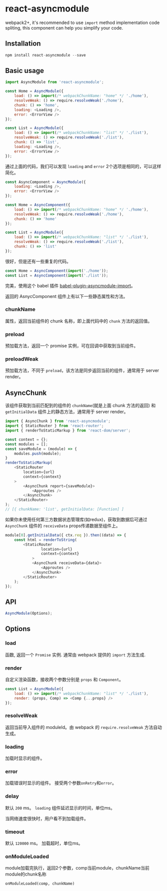 # react-asyncmodule

webpack2+, it's recommended to use `import` method implementation code spliting, this component can help you simplify your code.

## Installation

```javascript
npm install react-asyncmodule --save
```

## Basic usage

```javascript
import AsyncModule from 'react-asyncmodule';

const Home = AsyncModule({
    load: () => import(/* webpackChunkName: "home" */ './home'),
    resolveWeak: () => require.resolveWeak('./home'),
    chunk: () => 'home',
    loading: <Loading />,
    error: <ErrorView />
});

const List = AsyncModule({
    load: () => import(/* webpackChunkName: "list" */ './list'),
    resolveWeak: () => require.resolveWeak('./list'),
    chunk: () => 'list',
    loading: <Loading />,
    error: <ErrorView />
});
```

通过上面的代码，我们可以发现 `loading` and `error` 2个选项是相同的，可以这样简化。

```javascript
const AsyncComponent = AsyncModule({
    loading: <Loading />,
    error: <ErrorView />
});

const Home = AsyncComponent({
    load: () => import(/* webpackChunkName: "home" */ './home'),
    resolveWeak: () => require.resolveWeak('./home'),
    chunk: () => 'home'
});

const List = AsyncModule({
    load: () => import(/* webpackChunkName: "list" */ './list'),
    resolveWeak: () => require.resolveWeak('./list'),
    chunk: () => 'list'
});
```
很好，但是还有一些重复的代码。

```javascript
const Home = AsyncComponent(import('./home'));
const List = AsyncComponent(import('./list'));
```

完美，使用这个 babel 插件 [babel-plugin-asyncmodule-import](https://github.com/caoren/react-asyncmodule/tree/master/packages/asyncmodule-import)。

返回的 AsnycComponent 组件上有以下一些静态属性和方法。

### chunkName

属性，返回当前组件的 chunk 名称，即上面代码中的 `chunk` 方法的返回值。

### preload

预加载方法，返回一个 promise 实例，可在回调中获取到当前组件。

### preloadWeak

预加载方法，不同于 `preload`，该方法是同步返回当前的组件，通常用于 server render。


## AsyncChunk

该组件获取到当前匹配到的组件的 `chunkName`(就是上面 chunk 方法的返回) 和 `getInitialData` 组件上的静态方法，通常用于 server render。

```javascript
import { AsyncChunk } from 'react-asyncmodule';
import { StaticRouter } from 'react-router';
import { renderToStaticMarkup } from 'react-dom/server';

const context = {};
const modules = [];
const saveModule = (module) => {
    modules.push(module);
}
renderToStaticMarkup(
    <StaticRouter
        location={url}
        context={context}
    >
        <AsyncChunk report={saveModule}>
            <Approutes />
        </AsyncChunk>
    </StaticRouter>
);
// [{ chunkName: 'list', getInitialData: [Function] ]
```

如果你未使用任何第三方数据状态管理库(如redux)，获取到数据后可通过 `AsyncChunk` 组件的 `receiveData` props传递数据至组件上。

```javascript
module[0].getInitialData({ ctx.req }).then((data) => {
    const html = renderToString(
        <StaticRouter
                location={url}
                context={context}
            >
            <AsyncChunk receiveData={data}>
                <Approutes />
            </AsyncChunk>
        </StaticRouter>
    );
});
```

## API

```javascript
AsyncModule(Options);
```

## Options

### load

函数, 返回一个 `Promise` 实例. 通常由 webpack 提供的 `import` 方法生成.

### render

自定义渲染函数，接收两个参数分别是 `props` 和 `Component`。

```javascript
const List = AsyncModule({
    load: () => import(/* webpackChunkName: "list" */ './list'),
    render: (props, Comp) => <Comp {...props} />
});
```

### resolveWeak

返回当前导入组件的 moduleId。由 webpack 的 `require.resolveWeak` 方法自动生成。

### loading

加载时显示的组件。


### error

加载错误时显示的组件。 接受两个参数`onRetry`和`error`。


### delay

默认 `200` ms。 `loading` 组件延迟显示的时间，单位ms。

当网络速度很快时，用户看不到加载组件。

### timeout

默认 `120000` ms。 加载超时，单位ms。

### onModuleLoaded

module加载完执行，返回2个参数，comp当前module，chunkName当前module的chunk名称

`onModuleLoaded(comp, chunkName)`


